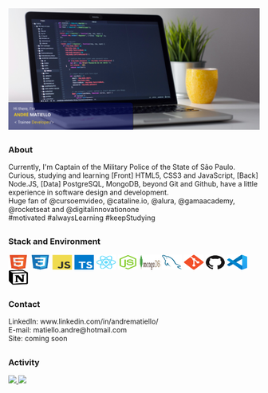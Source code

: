 <!-- *********************************** Banner ************************************************ -->
<img src="./assets/img-desktop-github.jpg" align="center">

<!-- ****************************************** Bio ******************************************** -->
##

### About
<p align="left">
Currently, I'm Captain of the Military Police of the State of São Paulo.<br>
Curious, studying and learning [Front] HTML5, CSS3 and JavaScript, [Back] Node.JS, [Data] PostgreSQL, MongoDB, beyond Git and Github, have a little experience in software design and development.<br>
Huge fan of @cursoemvideo, @cataline.io, @alura, @gamaacademy, @rocketseat and @digitalinnovationone<br>
#motivated #alwaysLearning #keepStudying
</p>

<!-- ****************************************** Stack ****************************************** -->
##
### Stack and Environment
<div style="display: inline_block">
  <img align="center" alt="matiello-HTML" height="30" width="40" src="./assets/html5.svg">
  <img align="center" alt="matiello-CSS" height="30" width="40" src="./assets/css3.svg">
  <img align="center" alt="matiello-Js" height="30" width="40" src="./assets/javascript.svg">
  <img align="center" alt="matiello-Ts" height="30" width="40" src="./assets/typescript.svg">
  <img align="center" alt="matiello-React" height="30" width="40" src="./assets/react.svg">
  <img align="center" alt="matiello-Node" height="30" width="40" src="./assets/nodejs.svg">
  <img align="center" alt="matiello-MongoDB" height="30" width="40" src="./assets/mongodb.svg">
  <img align="center" alt="matiello-MySQL" height="30" width="40" src="./assets/mysql.svg">
  <img align="center" alt="matiello-Git" height="30" width="40" src="./assets/git.svg">
  <img align="center" alt="matiello-Github" height="30" width="40" src="./assets/github.svg">
  <img align="center" alt="matiello-VSC" height="30" width="40" src="./assets/vscode.svg">
  <img align="center" alt="matiello-Notion" height="30" width="40" src="./assets/notion.svg">
</div>

<!-- ****************************************** Contact ****************************************** -->
##
### Contact
<p align="left">
LinkedIn: www.linkedin.com/in/andrematiello/<br>
E-mail: matiello.andre@hotmail.com<br>
Site: coming soon<br>
</p>

<!-- ****************************************** Activity ***************************************** -->
##
### Activity
<div>
  <a href="https://github.com/andrematiello">
  <img height="180em" src="https://github-readme-stats.vercel.app/api?username=andrematiello&show_icons=true&theme=dracula&include_all_commits=true&count_private=true"/>
  <img height="180em" src="https://github-readme-stats.vercel.app/api/top-langs/?username=andrematiello&layout=compact&langs_count=7&theme=dracula"/>
</div>
